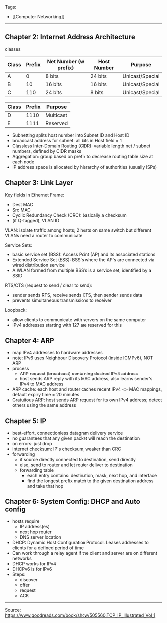 Tags:
- [[Computer Networking]]
---
## Chapter 2: Internet Address Architecture
classes

| Class | Prefix | Net Number (w prefix) | Host Number | Purpose         |
| ----- | ------ | --------------------- | ----------- | --------------- |
| A     | 0      | 8 bits                | 24 bits     | Unicast/Special |
| B     | 10     | 16 bits               | 16 bits     | Unicast/Special |
| C     | 110    | 24 bits               | 8 bits      | Unicast/Special |

| Class | Prefix | Purpose   |
| ----- | ------ | --------- |
| D     | 1110   | Multicast |
| E     | 1111   | Reserved  |
- Subnetting splits host number into Subnet ID and Host ID
- broadcast address for subnet: all bits in Host field = 1
- Classless Inter-Domain Routing (CIDR): variable length net / subnet numbers, defined by CIDR masks
- Aggregation: group based on prefix to decrease routing table size at each node
- IP address space is allocated by hierarchy of authorities (usually ISPs)

## Chapter 3: Link Layer
Key fields in Ethernet Frame:
- Dest MAC
- Src MAC
- Cyclic Redundancy Check (CRC): basically a checksum
- (if Q-tagged), VLAN ID

VLAN: isolate traffic among hosts; 2 hosts on same switch but different VLANs need a router to communicate

Service Sets:
- basic service set (BSS): Access Point (AP) and its associated stations
- Extended Service Set (ESS): BSS's where the AP's are connected via wired distribution service
- A WLAN formed from multiple BSS's is a service set, identified by a SSID

RTS/CTS (request to send / clear to send):
- sender sends RTS, receive sends CTS, then sender sends data
- prevents simultaneous transmissions to receiver 

Loopback:
- allow clients to communicate with servers on the same computer
- IPv4 addresses starting with 127 are reserved for this

## Chapter 4: ARP
- map IPv4 addresses to hardware addresses
- note: IPv6 uses Neighbour Discovery Protocol (inside ICMPv6), NOT ARP
- process
	- ARP request (broadcast) containing desired IPv4 address
	- host sends ARP reply with its MAC address, also learns sender's IPv4 to MAC address
- ARP cache: each host and router caches recent IPv4 <> MAC mappings, default expiry time = 20 minutes
- Gratuitous ARP: host sends ARP request for its own IPv4 address; detect others using the same address

## Chapter 5: IP
- best-effort, connectionless datagram delivery service
- no guarantees that any given packet will reach the destination
- on errors: just drop
- internet checksum: IP's checksum, weaker than CRC
- forwarding
	- if source directly connected to destination, send directly
	- else, send to router and let router deliver to destination
	- forwarding table
		- each entry contains: destination, mask, next hop, and interface
		- find the longest prefix match to the given destination address and take that hop

## Chapter 6: System Config: DHCP and Auto config
- hosts require
    - IP address(es)
    - next hop router
    - DNS server location
- DHCP: Dynamic Host Configuration Protocol. Leases addresses to clients for a defined period of time
- Can work through a relay agent if the client and server are on different networks
- DHCP works for IPv4
- DHCPv6 is for IPv6
- Steps:
    - discover
    - offer
    - request
    - ACK

---
Source: https://www.goodreads.com/book/show/505560.TCP_IP_Illustrated_Vol_1
